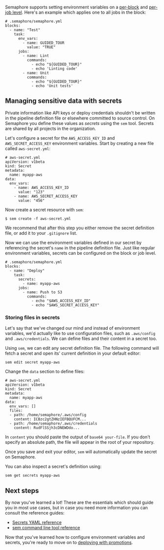 Semaphore supports setting environment variables on a
[per-block][envvars-perblock] and [per-job level][envvars-perjob].
Here's an example which applies one to all jobs in the block:

<pre><code class="language-yaml"># .semaphore/semaphore.yml
blocks:
  - name: "Test"
    task:
      env_vars:
        - name: GUIDED_TOUR
          value: "TRUE"
      jobs:
        - name: Lint
          commands:
            - echo "${GUIDED_TOUR}"
            - echo 'Linting code'
        - name: Unit
          commands:
            - echo "${GUIDED_TOUR}"
            - echo 'Unit tests'
</code></pre>

## Managing sensitive data with secrets

Private information like API keys or deploy credentials shouldn't be
written in the pipeline definition file or elsewhere committed to source
control. On Semaphore you define these values as _secrets_ using the `sem` tool.
Secrets are shared by all projects in the organization.

Let's configure a secret for the `AWS_ACCESS_KEY_ID` and
`AWS_SECRET_ACCESS_KEY` environment variables. Start by creating a new
file called `aws-secret.yml`:

<pre><code class="language-yaml"># aws-secret.yml
apiVersion: v1beta
kind: Secret
metadata:
  name: myapp-aws
data:
  env_vars:
    - name: AWS_ACCESS_KEY_ID
      value: "123"
    - name: AWS_SECRET_ACCESS_KEY
      value: "456"
</code></pre>

Now create a secret resource with `sem`:

```
$ sem create -f aws-secret.yml
```

We recommend that after this step you either remove the secret definition file,
or add it to your `.gitignore` list.

Now we can use the environment variables defined in our secret by referencing
the secret's `name` in the pipeline definition file. Just like regular
environment variables, secrets can be configured on the block or job level.

<pre><code class="language-yaml"># .semaphore/semaphore.yml
blocks:
  - name: "Deploy"
    task:
      secrets:
        - name: myapp-aws
      jobs:
        - name: Push to S3
          commands:
            - echo "$AWS_ACCESS_KEY_ID"
            - echo "$AWS_SECRET_ACCESS_KEY"
</code></pre>

### Storing files in secrets

Let's say that we've changed our mind and instead of environment variables,
we'd actually like to use configuration files, such as `.aws/config` and
`.aws/credentials`. We can define files and their content in a secret too.

Using `sem`, we can edit any secret definition file. The following command will
fetch a secret and open its' current definition in your default editor:

```
sem edit secret myapp-aws
```

Change the `data` section to define files:

<pre><code class="language-yaml"># aws-secret.yml
apiVersion: v1beta
kind: Secret
metadata:
  name: myapp-aws
data:
  env_vars: []
  files:
  - path: /home/semaphore/.aws/config
    content: ICBzc2gtZHNzIEFBQUFCM...
  - path: /home/semaphore/.aws/credentials
    content: RudFlSSjh3cDNEWDdo...
</code></pre>

In `content` you should paste the output of `base64 your-file`.
If you don't specify an absolute path, the file will appear in the root
of your repository.

Once you save and exit your editor, `sem` will automatically update
the secret on Semaphore.

You can also inspect a secret's definition using:

```
sem get secrets myapp-aws
```

## Next steps

By now you've learned a lot! These are the essentials which should guide you
in most use cases, but in case you need more information you can consult the
reference guides:

- [Secrets YAML reference][secrets]
- [sem command line tool reference][sem]

Now that you've learned how to configure environment variables and secrets,
you're ready to move on to [deploying with promotions][next].

[envvars-perblock]: https://docs.semaphoreci.com/article/50-pipeline-yaml#env_vars
[envvars-perjob]: https://docs.semaphoreci.com/article/50-pipeline-yaml#env_vars-in-jobs
[next]: https://docs.semaphoreci.com/article/67-deploying-with-promotions
[secrets]: https://docs.semaphoreci.com/article/51-secrets-yaml-reference
[sem]: https://docs.semaphoreci.com/article/53-sem-reference

